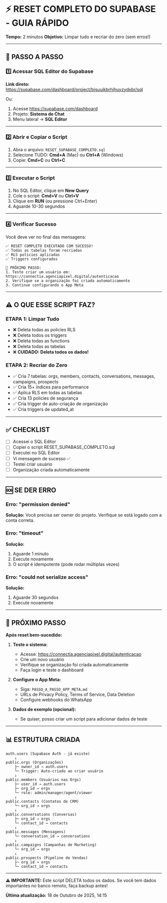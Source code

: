 # ⚡ RESET COMPLETO DO SUPABASE - GUIA RÁPIDO

**Tempo:** 2 minutos
**Objetivo:** Limpar tudo e recriar do zero (sem erros!)

---

## 🎯 PASSO A PASSO

### 1️⃣ Acessar SQL Editor do Supabase

**Link direto:** https://supabase.com/dashboard/project/bjsuujkbrhjhuyzydxbr/sql

Ou:
1. Acesse https://supabase.com/dashboard
2. Projeto: **Sistema de Chat**
3. Menu lateral → **SQL Editor**

---

### 2️⃣ Abrir e Copiar o Script

1. Abra o arquivo: `RESET_SUPABASE_COMPLETO.sql`
2. Selecione TUDO: **Cmd+A** (Mac) ou **Ctrl+A** (Windows)
3. Copie: **Cmd+C** ou **Ctrl+C**

---

### 3️⃣ Executar o Script

1. No SQL Editor, clique em **New Query**
2. Cole o script: **Cmd+V** ou **Ctrl+V**
3. Clique em **RUN** (ou pressione Ctrl+Enter)
4. Aguarde 10-30 segundos

---

### 4️⃣ Verificar Sucesso

Você deve ver no final das mensagens:

```
✅ RESET COMPLETO EXECUTADO COM SUCESSO!
✅ Todas as tabelas foram recriadas
✅ RLS policies aplicadas
✅ Triggers configurados

🎯 PRÓXIMO PASSO:
1. Teste criar um usuário em: https://connectia.agenciapixel.digital/autenticacao
2. Verifique se a organização foi criada automaticamente
3. Continue configurando o App Meta
```

---

## ⚠️ O QUE ESSE SCRIPT FAZ?

### ETAPA 1: Limpar Tudo
- ❌ Deleta todas as policies RLS
- ❌ Deleta todos os triggers
- ❌ Deleta todas as functions
- ❌ Deleta todas as tabelas
- ❌ **CUIDADO: Deleta todos os dados!**

### ETAPA 2: Recriar do Zero
- ✅ Cria 7 tabelas: orgs, members, contacts, conversations, messages, campaigns, prospects
- ✅ Cria 15+ índices para performance
- ✅ Aplica RLS em todas as tabelas
- ✅ Cria 13 policies de segurança
- ✅ Cria trigger de auto-criação de organização
- ✅ Cria triggers de updated_at

---

## ✅ CHECKLIST

- [ ] Acessei o SQL Editor
- [ ] Copiei o script RESET_SUPABASE_COMPLETO.sql
- [ ] Executei no SQL Editor
- [ ] Vi mensagem de sucesso ✅
- [ ] Testei criar usuário
- [ ] Organização criada automaticamente

---

## 🆘 SE DER ERRO

### Erro: "permission denied"
**Solução:** Você precisa ser owner do projeto. Verifique se está logado com a conta correta.

### Erro: "timeout"
**Solução:**
1. Aguarde 1 minuto
2. Execute novamente
3. O script é idempotente (pode rodar múltiplas vezes)

### Erro: "could not serialize access"
**Solução:**
1. Aguarde 30 segundos
2. Execute novamente

---

## 🎯 PRÓXIMO PASSO

**Após reset bem-sucedido:**

1. **Teste o sistema:**
   - Acesse: https://connectia.agenciapixel.digital/autenticacao
   - Crie um novo usuário
   - Verifique se organização foi criada automaticamente
   - Faça login e teste o dashboard

2. **Configure o App Meta:**
   - Siga: `PASSO_A_PASSO_APP_META.md`
   - URLs de Privacy Policy, Terms of Service, Data Deletion
   - Configure webhooks do WhatsApp

3. **Dados de exemplo (opcional):**
   - Se quiser, posso criar um script para adicionar dados de teste

---

## 📊 ESTRUTURA CRIADA

```
auth.users (Supabase Auth - já existe)
    ↓
public.orgs (Organizações)
    ├─ owner_id → auth.users
    └─ Trigger: Auto-criado ao criar usuário
    ↓
public.members (Usuários nas Orgs)
    ├─ user_id → auth.users
    ├─ org_id → orgs
    └─ role: admin/manager/agent/viewer
    ↓
public.contacts (Contatos do CRM)
    └─ org_id → orgs
    ↓
public.conversations (Conversas)
    ├─ org_id → orgs
    └─ contact_id → contacts
    ↓
public.messages (Mensagens)
    └─ conversation_id → conversations
    ↓
public.campaigns (Campanhas de Marketing)
    └─ org_id → orgs
    ↓
public.prospects (Pipeline de Vendas)
    ├─ org_id → orgs
    └─ contact_id → contacts
```

---

**⚠️ IMPORTANTE:** Este script DELETA todos os dados. Se você tem dados importantes no banco remoto, faça backup antes!

**Última atualização:** 18 de Outubro de 2025, 14:15
